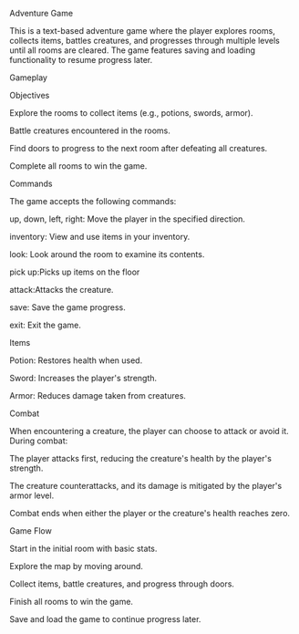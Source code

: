 Adventure Game

This is a text-based adventure game where the player explores rooms, collects items, battles creatures, and progresses through multiple levels until all rooms are cleared. The game features saving and loading functionality to resume progress later.

Gameplay

Objectives

Explore the rooms to collect items (e.g., potions, swords, armor).

Battle creatures encountered in the rooms.

Find doors to progress to the next room after defeating all creatures.

Complete all rooms to win the game.

Commands

The game accepts the following commands:

up, down, left, right: Move the player in the specified direction.

inventory: View and use items in your inventory.

look: Look around the room to examine its contents.

pick up:Picks up items on the floor

attack:Attacks the creature.

save: Save the game progress.

exit: Exit the game.

Items

Potion: Restores health when used.

Sword: Increases the player's strength.

Armor: Reduces damage taken from creatures.

Combat

When encountering a creature, the player can choose to attack or avoid it. During combat:

The player attacks first, reducing the creature's health by the player's strength.

The creature counterattacks, and its damage is mitigated by the player's armor level.

Combat ends when either the player or the creature's health reaches zero.

Game Flow

Start in the initial room with basic stats.

Explore the map by moving around.

Collect items, battle creatures, and progress through doors.

Finish all rooms to win the game.

Save and load the game to continue progress later.
